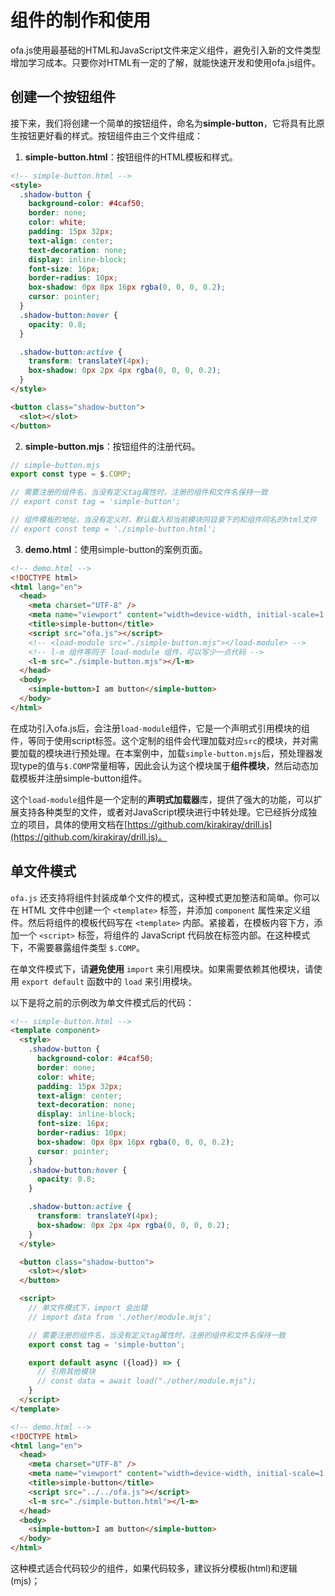 # 组件的制作和使用

ofa.js使用最基础的HTML和JavaScript文件来定义组件，避免引入新的文件类型增加学习成本。只要你对HTML有一定的了解，就能快速开发和使用ofa.js组件。

## 创建一个按钮组件

接下来，我们将创建一个简单的按钮组件，命名为**simple-button**，它将具有比原生按钮更好看的样式。按钮组件由三个文件组成：

1. **simple-button.html**：按钮组件的HTML模板和样式。

```html
<!-- simple-button.html -->
<style>
  .shadow-button {
    background-color: #4caf50;
    border: none;
    color: white;
    padding: 15px 32px;
    text-align: center;
    text-decoration: none;
    display: inline-block;
    font-size: 16px;
    border-radius: 10px;
    box-shadow: 0px 8px 16px rgba(0, 0, 0, 0.2);
    cursor: pointer;
  }
  .shadow-button:hover {
    opacity: 0.8;
  }

  .shadow-button:active {
    transform: translateY(4px);
    box-shadow: 0px 2px 4px rgba(0, 0, 0, 0.2);
  }
</style>

<button class="shadow-button">
  <slot></slot>
</button>
```

2. **simple-button.mjs**：按钮组件的注册代码。

```javascript
// simple-button.mjs
export const type = $.COMP;

// 需要注册的组件名，当没有定义tag属性时，注册的组件和文件名保持一致
// export const tag = 'simple-button';

// 组件模板的地址，当没有定义时，默认载入和当前模块同目录下的和组件同名的html文件
// export const temp = './simple-button.html';
```

3. **demo.html**：使用simple-button的案例页面。

```html
<!-- demo.html -->
<!DOCTYPE html>
<html lang="en">
  <head>
    <meta charset="UTF-8" />
    <meta name="viewport" content="width=device-width, initial-scale=1.0" />
    <title>simple-button</title>
    <script src="ofa.js"></script>
    <!-- <load-module src="./simple-button.mjs"></load-module> -->
    <!-- l-m 组件等同于 load-module 组件，可以写少一点代码 -->
    <l-m src="./simple-button.mjs"></l-m> 
  </head>
  <body>
    <simple-button>I am button</simple-button>
  </body>
</html>
```

在成功引入ofa.js后，会注册`load-module`组件，它是一个声明式引用模块的组件，等同于使用script标签。这个定制的组件会代理加载对应`src`的模块，并对需要加载的模块进行预处理。在本案例中，加载`simple-button.mjs`后，预处理器发现type的值与`$.COMP`常量相等，因此会认为这个模块属于**组件模块**，然后动态加载模板并注册simple-button组件。

这个`load-module`组件是一个定制的**声明式加载器**库，提供了强大的功能，可以扩展支持各种类型的文件，或者对JavaScript模块进行中转处理。它已经拆分成独立的项目，具体的使用文档在[https://github.com/kirakiray/drill.js](https://github.com/kirakiray/drill.js)。

## 单文件模式

`ofa.js` 还支持将组件封装成单个文件的模式，这种模式更加整洁和简单。你可以在 HTML 文件中创建一个 `<template>` 标签，并添加 `component` 属性来定义组件。然后将组件的模板代码写在 `<template>` 内部。紧接着，在模板内容下方，添加一个 `<script>` 标签，将组件的 JavaScript 代码放在标签内部。在这种模式下，不需要暴露组件类型 `$.COMP`。

在单文件模式下，请**避免使用** `import` 来引用模块。如果需要依赖其他模块，请使用 `export default` 函数中的 `load` 来引用模块。

以下是将之前的示例改为单文件模式后的代码：

```html
<!-- simple-button.html -->
<template component>
  <style>
    .shadow-button {
      background-color: #4caf50;
      border: none;
      color: white;
      padding: 15px 32px;
      text-align: center;
      text-decoration: none;
      display: inline-block;
      font-size: 16px;
      border-radius: 10px;
      box-shadow: 0px 8px 16px rgba(0, 0, 0, 0.2);
      cursor: pointer;
    }
    .shadow-button:hover {
      opacity: 0.8;
    }

    .shadow-button:active {
      transform: translateY(4px);
      box-shadow: 0px 2px 4px rgba(0, 0, 0, 0.2);
    }
  </style>

  <button class="shadow-button">
    <slot></slot>
  </button>

  <script>
    // 单文件模式下，import 会出错
    // import data from './other/module.mjs';

    // 需要注册的组件名，当没有定义tag属性时，注册的组件和文件名保持一致
    export const tag = 'simple-button';

    export default async ({load}) => {
      // 引用其他模块
      // const data = await load("./other/module.mjs");
    }
  </script>
</template>
```

```html
<!-- demo.html -->
<!DOCTYPE html>
<html lang="en">
  <head>
    <meta charset="UTF-8" />
    <meta name="viewport" content="width=device-width, initial-scale=1.0" />
    <title>simple-button</title>
    <script src="../../ofa.js"></script>
    <l-m src="./simple-button.html"></l-m>
  </head>
  <body>
    <simple-button>I am button</simple-button>
  </body>
</html>
```

这种模式适合代码较少的组件，如果代码较多，建议拆分模板(html)和逻辑(mjs)；